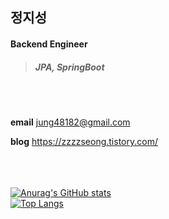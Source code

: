 ## 정지성

#### Backend Engineer

> ##### JPA, SpringBoot

<br><br>

**email** <jung48182@gmail.com>
<!-- **notion** [https://www.notion.so/zzzzseong](https://zzzzseong.notion.site/ab1ad1eec13c4f3b892b9deeef02adb1?pvs=4)<br> -->
**blog** <https://zzzzseong.tistory.com/><br>

<br><br><br>
[![Anurag's GitHub stats](https://github-readme-stats-five-rosy-16.vercel.app/api?username=zzzzseong&show_icons=true&theme=dark)](https://github.com/anuraghazra/github-readme-stats)
<br>
[![Top Langs](https://github-readme-stats-five-rosy-16.vercel.app/api/top-langs/?username=zzzzseong&layout=compact&theme=dark)](https://github.com/anuraghazra/github-readme-stats)
<!--
**zzzzseong/zzzzseong** is a ✨ _special_ ✨ repository because its `README.md` (this file) appears on your GitHub profile.

Here are some ideas to get you started:

- 🔭 I’m currently working on ...
- 🌱 I’m currently learning ...
- 👯 I’m looking to collaborate on ...
- 🤔 I’m looking for help with ...
- 💬 Ask me about ...
- 📫 How to reach me: ...
- 😄 Pronouns: ...
- ⚡ Fun fact: ...
-->
